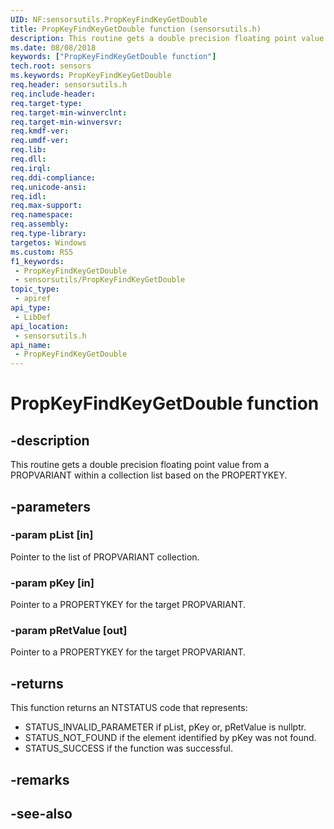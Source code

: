 ```yaml
---
UID: NF:sensorsutils.PropKeyFindKeyGetDouble
title: PropKeyFindKeyGetDouble function (sensorsutils.h)
description: This routine gets a double precision floating point value from a PROPVARIANT within a collection list based on the PROPERTYKEY.
ms.date: 08/08/2018
keywords: ["PropKeyFindKeyGetDouble function"]
tech.root: sensors
ms.keywords: PropKeyFindKeyGetDouble
req.header: sensorsutils.h
req.include-header: 
req.target-type: 
req.target-min-winverclnt: 
req.target-min-winversvr: 
req.kmdf-ver: 
req.umdf-ver: 
req.lib: 
req.dll: 
req.irql: 
req.ddi-compliance: 
req.unicode-ansi: 
req.idl: 
req.max-support: 
req.namespace: 
req.assembly: 
req.type-library: 
targetos: Windows
ms.custom: RS5
f1_keywords:
 - PropKeyFindKeyGetDouble
 - sensorsutils/PropKeyFindKeyGetDouble
topic_type:
 - apiref
api_type:
 - LibDef
api_location:
 - sensorsutils.h
api_name:
 - PropKeyFindKeyGetDouble
---
```


# PropKeyFindKeyGetDouble function


## -description

This routine gets a double precision floating point value from a PROPVARIANT within a collection list based on the PROPERTYKEY.

## -parameters

### -param pList [in]

Pointer to the list of PROPVARIANT collection.

### -param pKey [in]

Pointer to a PROPERTYKEY for the target PROPVARIANT.

### -param pRetValue [out]

Pointer to a PROPERTYKEY for the target PROPVARIANT.

## -returns

This function returns an NTSTATUS code that represents:

* STATUS_INVALID_PARAMETER if pList, pKey or, pRetValue is nullptr.
* STATUS_NOT_FOUND if the element identified by pKey was not found.
* STATUS_SUCCESS if the function was successful.

## -remarks

## -see-also


